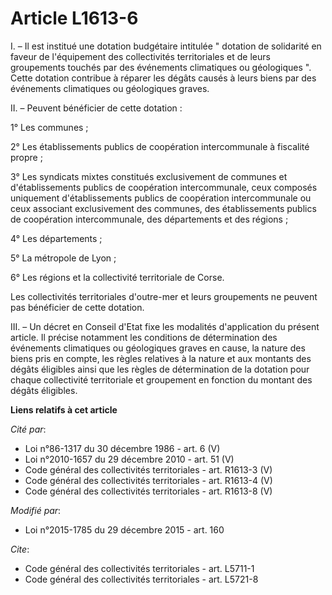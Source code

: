 # Article L1613-6

I. – Il est institué une dotation budgétaire intitulée " dotation de solidarité en faveur de l'équipement des collectivités
territoriales et de leurs groupements touchés par des événements climatiques ou géologiques ". Cette dotation contribue à
réparer les dégâts causés à leurs biens par des événements climatiques ou géologiques graves.

II. – Peuvent bénéficier de cette dotation :

1° Les communes ;

2° Les établissements publics de coopération intercommunale à fiscalité propre ;

3° Les syndicats mixtes constitués exclusivement de communes et d'établissements publics de coopération intercommunale, ceux
composés uniquement d'établissements publics de coopération intercommunale ou ceux associant exclusivement des communes, des
établissements publics de coopération intercommunale, des départements et des régions ;

4° Les départements ;

5° La métropole de Lyon ;

6° Les régions et la collectivité territoriale de Corse.

Les collectivités territoriales d'outre-mer et leurs groupements ne peuvent pas bénéficier de cette dotation.

III. – Un décret en Conseil d'Etat fixe les modalités d'application du présent article. Il précise notamment les conditions
de détermination des événements climatiques ou géologiques graves en cause, la nature des biens pris en compte, les règles
relatives à la nature et aux montants des dégâts éligibles ainsi que les règles de détermination de la dotation pour chaque
collectivité territoriale et groupement en fonction du montant des dégâts éligibles.

**Liens relatifs à cet article**

_Cité par_:

  - Loi n°86-1317 du 30 décembre 1986 - art. 6 (V)
  - Loi n°2010-1657 du 29 décembre 2010 - art. 51 (V)
  - Code général des collectivités territoriales - art. R1613-3 (V)
  - Code général des collectivités territoriales - art. R1613-4 (V)
  - Code général des collectivités territoriales - art. R1613-8 (V)

_Modifié par_:

  - Loi n°2015-1785 du 29 décembre 2015 - art. 160

_Cite_:

  - Code général des collectivités territoriales - art. L5711-1
  - Code général des collectivités territoriales - art. L5721-8
